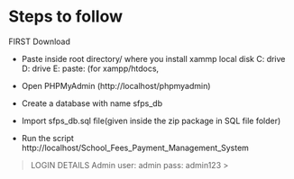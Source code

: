 # Steps to follow

FIRST Download

* Paste inside root directory/ where you install xammp local disk C: drive D: drive E: paste: (for xampp/htdocs, 

* Open PHPMyAdmin (http://localhost/phpmyadmin)

* Create a database with name sfps_db

* Import sfps_db.sql file(given inside the zip package in SQL file folder)

* Run the script http://localhost/School_Fees_Payment_Management_System


> LOGIN DETAILS
Admin
user: admin
pass: admin123  >
